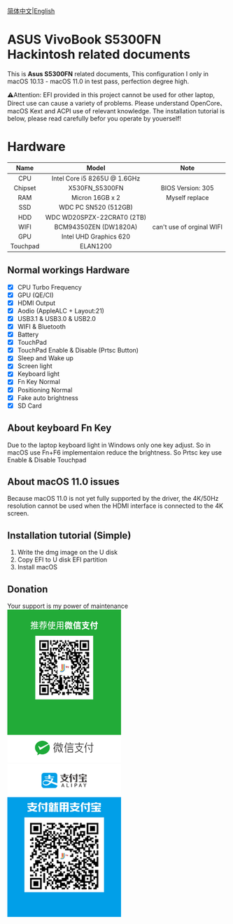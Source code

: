 
[简体中文](README.md)|[English](README_en.md)

# ASUS VivoBook S5300FN Hackintosh related documents

This is **Asus S5300FN** related documents, This configuration I only in macOS 10.13 - macOS 11.0 in test pass, perfection degree high.

⚠️️️Attention: EFI provided in this project cannot be used for other laptop, Direct use can cause a variety of problems. Please understand OpenCore、macOS Kext and ACPI use of relevant knowledge. The installation tutorial is below, please read carefully befor you operate by youerself!

# Hardware

|Name|Model|Note
:-:|:-:|:-:
|CPU|Intel Core i5 8265U @ 1.6GHz
|Chipset|X530FN_S5300FN|BIOS Version: 305
|RAM|Micron 16GB x 2|Myself replace
|SSD|WDC PC SN520 (512GB)
|HDD|WDC WD20SPZX-22CRAT0 (2TB)
|WIFI|BCM94350ZEN (DW1820A)|can't use of orginal WIFI 
|GPU|Intel UHD Graphics 620
|Touchpad|ELAN1200

## Normal workings Hardware

- [x] CPU Turbo Frequency
- [x] GPU (QE/CI)
- [x] HDMI Output
- [x] Aodio (AppleALC + Layout:21)
- [x] USB3.1 & USB3.0 & USB2.0
- [x] WIFI & Bluetooth
- [x] Battery
- [x] TouchPad
- [x] TouchPad Enable & Disable (Prtsc Button)
- [x] Sleep and Wake up
- [x] Screen light
- [x] Keyboard light
- [x] Fn Key Normal
- [x] Positioning Normal
- [x] Fake auto brightness
- [x] SD Card

## About keyboard Fn Key

Due to the laptop keyboard light in Windows only one key adjust. So in macOS use Fn+F6 implementaion reduce the brightness. So Prtsc key use Enable & Disable Touchpad

## About macOS 11.0 issues

Because macOS 11.0 is not yet fully supported by the driver, the 4K/50Hz resolution cannot be used when the HDMI interface is connected to the 4K screen.

## Installation tutorial (Simple)

1. Write the dmg image on the U disk
2. Copy EFI to U disk EFI partition
3. Install macOS

## Donation

Your support is my power of maintenance
<br/>
<img src="https://raw.githubusercontent.com/Jie2GG/Image/master/WeChat.png" width="260" height="350" alt="微信二维码"/>
<img src="https://raw.githubusercontent.com/Jie2GG/Image/master/AliPlay.png" width="260" height="350" alt="支付宝二维码"/>
